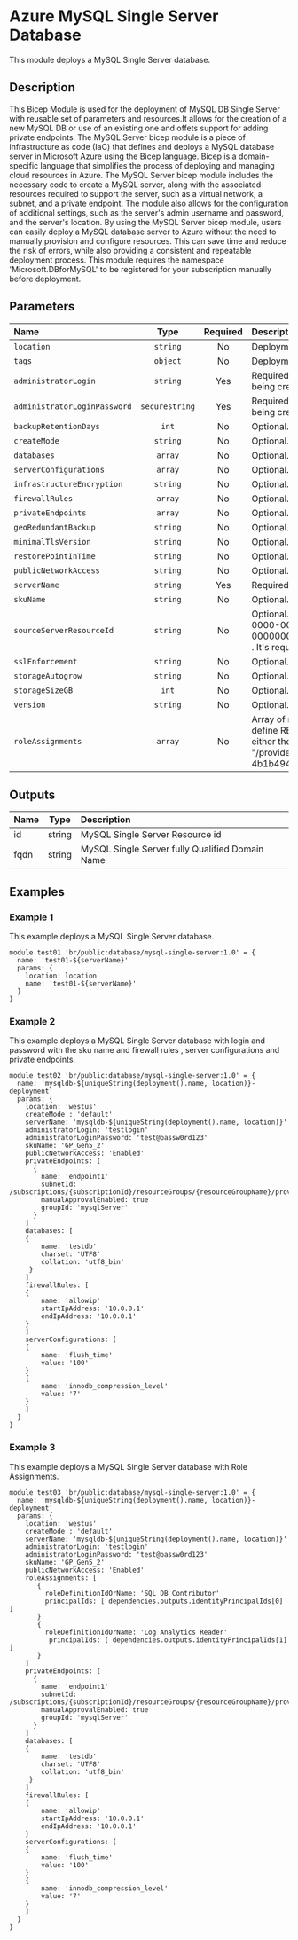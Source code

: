 # Azure MySQL Single Server Database

This module deploys a MySQL Single Server database.

## Description

This Bicep Module is used for the deployment of MySQL DB  Single Server with reusable set of parameters and resources.It allows for the creation of a new MySQL DB or use of an existing one and offets support for adding private endpoints.
The MySQL Server bicep module is a piece of infrastructure as code (IaC) that defines and deploys a MySQL database server in Microsoft Azure using the Bicep language. Bicep is a domain-specific language that simplifies the process of deploying and managing cloud resources in Azure.
The MySQL Server bicep module includes the necessary code to create a MySQL server, along with the associated resources required to support the server, such as a virtual network, a subnet, and a private endpoint. The module also allows for the configuration of additional settings, such as the server's admin username and password, and the server's location.
By using the MySQL Server bicep module, users can easily deploy a MySQL database server to Azure without the need to manually provision and configure resources. This can save time and reduce the risk of errors, while also providing a consistent and repeatable deployment process.
This module requires the namespace 'Microsoft.DBforMySQL' to be registered  for your subscription manually before deployment.

## Parameters

| Name                         | Type           | Required | Description                                                                                                                                                                                                                                                                                                                                                                                  |
| :--------------------------- | :------------: | :------: | :------------------------------------------------------------------------------------------------------------------------------------------------------------------------------------------------------------------------------------------------------------------------------------------------------------------------------------------------------------------------------------------- |
| `location`                   | `string`       | No       | Deployment region name. Default is the location of the resource group.                                                                                                                                                                                                                                                                                                                       |
| `tags`                       | `object`       | No       | Deployment tags. Default is empty map.                                                                                                                                                                                                                                                                                                                                                       |
| `administratorLogin`         | `string`       | Yes      | Required. The administrator username of the server. Can only be specified when the server is being created.                                                                                                                                                                                                                                                                                  |
| `administratorLoginPassword` | `securestring` | Yes      | Required. The administrator password of the server. Can only be specified when the server is being created.                                                                                                                                                                                                                                                                                  |
| `backupRetentionDays`        | `int`          | No       | Optional. The number of days a backup is retained.                                                                                                                                                                                                                                                                                                                                           |
| `createMode`                 | `string`       | No       | Optional. The mode to create a new server.                                                                                                                                                                                                                                                                                                                                                   |
| `databases`                  | `array`        | No       | Optional. List of databases to create on server.                                                                                                                                                                                                                                                                                                                                             |
| `serverConfigurations`       | `array`        | No       | Optional. List of server configurations to create on server.                                                                                                                                                                                                                                                                                                                                 |
| `infrastructureEncryption`   | `string`       | No       | Optional. Status showing whether the server enabled infrastructure encryption..                                                                                                                                                                                                                                                                                                              |
| `firewallRules`              | `array`        | No       | Optional. List of firewall rules to create on server.                                                                                                                                                                                                                                                                                                                                        |
| `privateEndpoints`           | `array`        | No       | Optional. List of privateEndpoints to create on mysql server.                                                                                                                                                                                                                                                                                                                                |
| `geoRedundantBackup`         | `string`       | No       | Optional. Enable or disable geo-redundant backups.                                                                                                                                                                                                                                                                                                                                           |
| `minimalTlsVersion`          | `string`       | No       | Optional. Enforce a minimal Tls version for the server.                                                                                                                                                                                                                                                                                                                                      |
| `restorePointInTime`         | `string`       | No       | Optional. Restore point creation time (ISO8601 format), specifying the time to restore from.                                                                                                                                                                                                                                                                                                 |
| `publicNetworkAccess`        | `string`       | No       | Optional. Whether or not public network access is allowed for this server.                                                                                                                                                                                                                                                                                                                   |
| `serverName`                 | `string`       | Yes      | Required. The name of the server.                                                                                                                                                                                                                                                                                                                                                            |
| `skuName`                    | `string`       | No       | Optional.	The name of the sku, typically, tier + family + cores, e.g. B_Gen4_1, GP_Gen5_8.                                                                                                                                                                                                                                                                                                   |
| `sourceServerResourceId`     | `string`       | No       | Optional. The source server resource id to restore from, e.g. "/subscriptions/00000000-0000-0000-0000-000000000000/resourceGroups/rg1/providers/Microsoft.DBforMySQL/flexibleServers/server1" . It's required when "createMode" is "GeoRestore" or "Replica" or "PointInTimeRestore".                                                                                                        |
| `sslEnforcement`             | `string`       | No       | Optional. Enable ssl enforcement or not when connect to server.                                                                                                                                                                                                                                                                                                                              |
| `storageAutogrow`            | `string`       | No       | Optional. Auto grow of storage.                                                                                                                                                                                                                                                                                                                                                              |
| `storageSizeGB`              | `int`          | No       | Optional. The storage size of the server.                                                                                                                                                                                                                                                                                                                                                    |
| `version`                    | `string`       | No       | Optional. The version of the MySQL server.                                                                                                                                                                                                                                                                                                                                                   |
| `roleAssignments`            | `array`        | No       | Array of role assignment objects that contain the "roleDefinitionIdOrName" and "principalId" to define RBAC role assignments on this resource. In the roleDefinitionIdOrName attribute, provide either the display name of the role definition, or its fully qualified ID in the following format: "/providers/Microsoft.Authorization/roleDefinitions/c2f4ef07-c644-48eb-af81-4b1b4947fb11" |

## Outputs

| Name | Type   | Description                                     |
| :--- | :----: | :---------------------------------------------- |
| id   | string | MySQL Single Server Resource id                 |
| fqdn | string | MySQL Single Server fully Qualified Domain Name |

## Examples

### Example 1

This example deploys a MySQL Single Server database.

```
module test01 'br/public:database/mysql-single-server:1.0' = {
  name: 'test01-${serverName}'
  params: {
    location: location
    name: 'test01-${serverName}'
  }
}

```

### Example 2

This example deploys a MySQL Single Server database with login and password with the sku name and firewall rules , server configurations and private endpoints.

```
module test02 'br/public:database/mysql-single-server:1.0' = {
  name: 'mysqldb-${uniqueString(deployment().name, location)}-deployment'
  params: {
    location: 'westus'
    createMode : 'default'
    serverName: 'mysqldb-${uniqueString(deployment().name, location)}'
    administratorLogin: 'testlogin'
    administratorLoginPassword: 'test@passw0rd123'
    skuName: 'GP_Gen5_2'
    publicNetworkAccess: 'Enabled'
    privateEndpoints: [
      {
        name: 'endpoint1'
        subnetId: /subscriptions/{subscriptionId}/resourceGroups/{resourceGroupName}/providers/Microsoft.Network/virtualNetworks/{virtualNetworkName}/subnets/{subnetName}"
        manualApprovalEnabled: true
        groupId: 'mysqlServer'
      }
    ]
    databases: [
    {
        name: 'testdb'
        charset: 'UTF8'
        collation: 'utf8_bin'
     }
    ]
    firewallRules: [
    {
        name: 'allowip'
        startIpAddress: '10.0.0.1'
        endIpAddress: '10.0.0.1'
    }
    ]
    serverConfigurations: [
    {
        name: 'flush_time'
        value: '100'
    }
    {
        name: 'innodb_compression_level'
        value: '7'
    }
    ]
  }
}
```

### Example 3

This example deploys a MySQL Single Server database with Role Assignments.

```
module test03 'br/public:database/mysql-single-server:1.0' = {
  name: 'mysqldb-${uniqueString(deployment().name, location)}-deployment'
  params: {
    location: 'westus'
    createMode : 'default'
    serverName: 'mysqldb-${uniqueString(deployment().name, location)}'
    administratorLogin: 'testlogin'
    administratorLoginPassword: 'test@passw0rd123'
    skuName: 'GP_Gen5_2'
    publicNetworkAccess: 'Enabled'
    roleAssignments: [
       {
         roleDefinitionIdOrName: 'SQL DB Contributor'
         principalIds: [ dependencies.outputs.identityPrincipalIds[0] ]
       }
       {
         roleDefinitionIdOrName: 'Log Analytics Reader'
          principalIds: [ dependencies.outputs.identityPrincipalIds[1] ]
       }
    ]
    privateEndpoints: [
      {
        name: 'endpoint1'
        subnetId: /subscriptions/{subscriptionId}/resourceGroups/{resourceGroupName}/providers/Microsoft.Network/virtualNetworks/{virtualNetworkName}/subnets/{subnetName}"
        manualApprovalEnabled: true
        groupId: 'mysqlServer'
      }
    ]
    databases: [
    {
        name: 'testdb'
        charset: 'UTF8'
        collation: 'utf8_bin'
     }
    ]
    firewallRules: [
    {
        name: 'allowip'
        startIpAddress: '10.0.0.1'
        endIpAddress: '10.0.0.1'
    }
    serverConfigurations: [
    {
        name: 'flush_time'
        value: '100'
    }
    {
        name: 'innodb_compression_level'
        value: '7'
    }
    ]
  }
}
```
